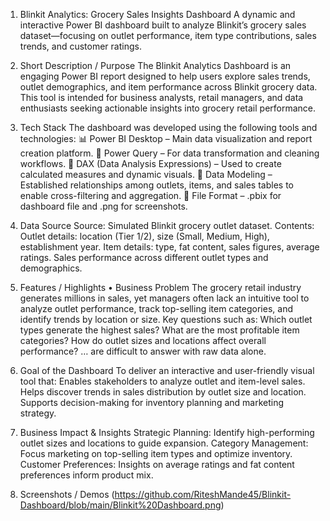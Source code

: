 1. Blinkit Analytics: Grocery Sales Insights Dashboard
A dynamic and interactive Power BI dashboard built to analyze Blinkit’s grocery sales dataset—focusing on outlet performance, item type contributions, sales trends, and customer ratings.

2. Short Description / Purpose
The Blinkit Analytics Dashboard is an engaging Power BI report designed to help users explore sales trends, outlet demographics, and item performance across Blinkit grocery data. This tool is intended for business analysts, retail managers, and data enthusiasts seeking actionable insights into grocery retail performance.

3. Tech Stack
The dashboard was developed using the following tools and technologies:
📊 Power BI Desktop – Main data visualization and report creation platform.
📂 Power Query – For data transformation and cleaning workflows.
🧠 DAX (Data Analysis Expressions) – Used to create calculated measures and dynamic visuals.
📝 Data Modeling – Established relationships among outlets, items, and sales tables to enable cross-filtering and aggregation.
📁 File Format – .pbix for dashboard file and .png for screenshots.

4. Data Source
Source: Simulated Blinkit grocery outlet dataset.
Contents:
Outlet details: location (Tier 1/2), size (Small, Medium, High), establishment year.
Item details: type, fat content, sales figures, average ratings.
Sales performance across different outlet types and demographics.

5. Features / Highlights
• Business Problem
The grocery retail industry generates millions in sales, yet managers often lack an intuitive tool to analyze outlet performance, track top-selling item categories, and identify trends by location or size.
Key questions such as:
Which outlet types generate the highest sales?
What are the most profitable item categories?
How do outlet sizes and locations affect overall performance?
… are difficult to answer with raw data alone.

6. Goal of the Dashboard
To deliver an interactive and user-friendly visual tool that:
Enables stakeholders to analyze outlet and item-level sales.
Helps discover trends in sales distribution by outlet size and location.
Supports decision-making for inventory planning and marketing strategy.


7. Business Impact & Insights
Strategic Planning: Identify high-performing outlet sizes and locations to guide expansion.
Category Management: Focus marketing on top-selling item types and optimize inventory.
Customer Preferences: Insights on average ratings and fat content preferences inform product mix.

8. Screenshots / Demos
(https://github.com/RiteshMande45/Blinkit-Dashboard/blob/main/Blinkit%20Dashboard.png)


